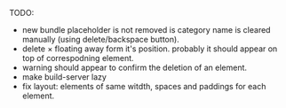 TODO:

* new bundle placeholder is not removed is category name is cleared manually (using delete/backspace button).
* delete &times; floating away form it's position. probably it should appear on top of correspodning element.
* warning should appear to confirm the deletion of an element.
* make build-server lazy
* fix layout: elements of same witdth, spaces and paddings for each element.